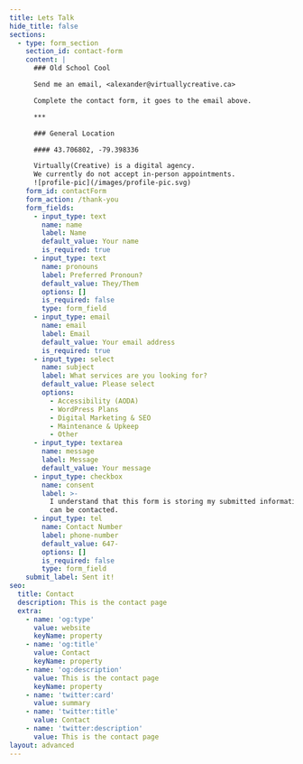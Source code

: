 ```yaml
---
title: Lets Talk
hide_title: false
sections:
  - type: form_section
    section_id: contact-form
    content: |
      ### Old School Cool

      Send me an email, <alexander@virtuallycreative.ca>

      Complete the contact form, it goes to the email above.

      ***

      ### General Location

      #### 43.706802, -79.398336

      Virtually(Creative) is a digital agency.
      We currently do not accept in-person appointments.
      ![profile-pic](/images/profile-pic.svg)
    form_id: contactForm
    form_action: /thank-you
    form_fields:
      - input_type: text
        name: name
        label: Name
        default_value: Your name
        is_required: true
      - input_type: text
        name: pronouns
        label: Preferred Pronoun?
        default_value: They/Them
        options: []
        is_required: false
        type: form_field
      - input_type: email
        name: email
        label: Email
        default_value: Your email address
        is_required: true
      - input_type: select
        name: subject
        label: What services are you looking for?
        default_value: Please select
        options:
          - Accessibility (AODA)
          - WordPress Plans
          - Digital Marketing & SEO
          - Maintenance & Upkeep
          - Other
      - input_type: textarea
        name: message
        label: Message
        default_value: Your message
      - input_type: checkbox
        name: consent
        label: >-
          I understand that this form is storing my submitted information so I
          can be contacted.
      - input_type: tel
        name: Contact Number
        label: phone-number
        default_value: 647-
        options: []
        is_required: false
        type: form_field
    submit_label: Sent it!
seo:
  title: Contact
  description: This is the contact page
  extra:
    - name: 'og:type'
      value: website
      keyName: property
    - name: 'og:title'
      value: Contact
      keyName: property
    - name: 'og:description'
      value: This is the contact page
      keyName: property
    - name: 'twitter:card'
      value: summary
    - name: 'twitter:title'
      value: Contact
    - name: 'twitter:description'
      value: This is the contact page
layout: advanced
---
```

